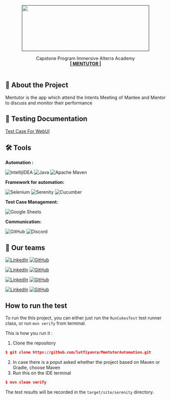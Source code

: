 <div align="center">
  <a href="">
    <img src="./bc.png" width="400" height="144">
  </a>

  <p align="center">
    Capstone Program Immersive Alterra Academy
    <br />
    <a href="https://www.figma.com/file/FS9o3dSTRtTSmgwB834nbk/Bengcall-Design?node-id=1%3A144"><strong>| MENTUTOR |</strong></a>
    <br />
    <br />
  </p>
</div>

## 📑 About the Project

<p align="justify">Mentutor is the app which attend the Intents Meeting of Mantee and Mentor to discuss and monitor their performance </p>

## 📓 Testing Documentation
[Test Case For WebUI](https://docs.google.com/spreadsheets/d/1O6KXBNgfuOaJJmRbachmq_b3TQBppHi5DMILPnsZIZk/edit?pli=1#gid=1278518793)

<!--
## 📝 Reports

#### Login
![report-api-login](https://user-images.githubusercontent.com/68207916/186056420-bf4e443d-2e33-45e8-a07c-ac6757ceb643.png)

#### Register
![report-api-register](https://user-images.githubusercontent.com/68207916/186057740-8d5ea020-f722-4d6e-a8ba-098efb53426c.png)

#### Chats
![report-api-chats](https://user-images.githubusercontent.com/68207916/186059526-aa1641ed-12c8-47c1-9eae-e8f9aa9daa73.png)
-->

## 🛠 Tools

**Automation :**

![IntellijIDEA](https://img.shields.io/badge/IntelliJIDEA-000000.svg?style=for-the-badge&logo=intellij-idea&logoColor=white)
![Java](https://img.shields.io/badge/java-%23ED8B00.svg?style=for-the-badge&logo=java&logoColor=white)
![Apache Maven](https://img.shields.io/badge/Apache%20Maven-C71A36?style=for-the-badge&logo=Apache%20Maven&logoColor=white)

**Framework for automation:**

![Selenium](https://img.shields.io/badge/-selenium-%43B02A?style=for-the-badge&logo=selenium&logoColor=white)
![Serenity](https://img.shields.io/badge/-serenity-16a67a?style=for-the-badge&logo=serenity&logoColor=black)
![Cucumber](https://img.shields.io/badge/-cucumber-4bc47b?style=for-the-badge&logo=cucumber&logoColor=black)

**Test Case Management:**  

![Google Sheets](https://img.shields.io/badge/-Google%20sheets-4bc47b?style=for-the-badge&logoColor=black)

**Communication:**  

![GitHub](https://img.shields.io/badge/github%20Project-%23121011.svg?style=for-the-badge&logo=github&logoColor=white)
![Discord](https://img.shields.io/badge/Discord-%237289DA.svg?style=for-the-badge&logo=discord&logoColor=white)


## 📱 Our teams

  [![LinkedIn](https://img.shields.io/badge/-Lutfiyan%20Riza%20Amada-white?style=for-the-badge&logo=linkedin&logoColor=blue)](https://www.linkedin.com/in/lutfiyan-riza-amada/)
  [![GitHub](https://img.shields.io/badge/-lutfiyanra-white?style=for-the-badge&logo=github&logoColor=black)](https://github.com/lutfiyanra/)

  [![LinkedIn](https://img.shields.io/badge/-Rezki%20Adina-white?style=for-the-badge&logo=linkedin&logoColor=blue)](https://www.linkedin.com/in/rezkiadina/)
  [![GitHub](https://img.shields.io/badge/-rezkiadina-white?style=for-the-badge&logo=github&logoColor=black)](https://github.com/rezkiadina)

  [![LinkedIn](https://img.shields.io/badge/-Rimasya%20Ayu%20Jaeningsih-white?style=for-the-badge&logo=linkedin&logoColor=blue)](https://www.linkedin.com/in/rimasya-ayu-jaeningsih-09344b150/)
  [![GitHub](https://img.shields.io/badge/-rimasya-white?style=for-the-badge&logo=github&logoColor=black)](https://github.com/rimasya/)

  [![LinkedIn](https://img.shields.io/badge/-Hanifah%20Fuadi-white?style=for-the-badge&logo=linkedin&logoColor=blue)]( https://www.linkedin.com/in/hanifah-fuadi-4707418b)
  [![GitHub](https://img.shields.io/badge/-HanifahFuadi-white?style=for-the-badge&logo=github&logoColor=black)](https://github.com/HanifahFuadi/)

## How to run the test
To run the this project, you can either just run the `RunCukesTest` test runner class, or run `mvn verify` from terminal.

This is how you run it :

1. Clone the repository
```json
$ git clone https://github.com/lutfiyanra/MentutorAutomation.git
```
2. In case there is a poput asked whether the project based on Maven or Gradle, choose Maven
3. Run this on the IDE terminal
```json
$ mvn clean verify
```


The test results will be recorded in the `target/site/serenity` directory.
